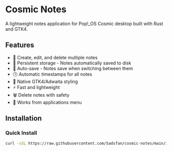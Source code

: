 # Cosmic Notes

A lightweight notes application for Pop!_OS Cosmic desktop built with Rust and GTK4.

## Features

- 📝 Create, edit, and delete multiple notes
- 💾 Persistent storage - Notes automatically saved to disk
- 🔄 Auto-save - Notes save when switching between them
- 🕒 Automatic timestamps for all notes
- 🎨 Native GTK4/Adwaita styling
- ⚡ Fast and lightweight
- 🗑️ Delete notes with safety
- 🚀 Works from applications menu

## Installation

### Quick Install
```bash
curl -sSL https://raw.githubusercontent.com/Sadsfan/cosmic-notes/main/install.sh | bash
